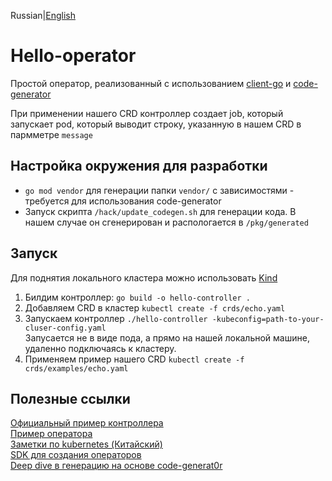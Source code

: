 Russian|[English](README.md)

# Hello-operator

Простой оператор, реализованный с использованием [client-go](https://github.com/kubernetes/client-go) и [code-generator](https://github.com/kubernetes/code-generator)  

При применении нашего CRD контроллер создает job, который запускает pod, который выводит строку, указанную в нашем CRD в пармметре `message`

## Настройка окружения для разработки

* `go mod vendor` для генерации папки `vendor/` с зависимостями - требуется для использования code-generator
* Запуск скрипта `/hack/update_codegen.sh`  для генерации кода. В нашем случае он сгенерирован и распологается в  `/pkg/generated`  

## Запуск
Для поднятия локального кластера можно использовать [Kind](https://kind.sigs.k8s.io/)
1. Билдим контроллер: `go build -o hello-controller . `
2. Добавляем CRD в кластер `kubectl create -f crds/echo.yaml`
3. Запускаем контроллер `./hello-controller -kubeconfig=path-to-your-cluser-config.yaml`   
Запусается не в виде пода, а прямо на нашей локальной машине, удаленно подключаясь к кластеру.
4. Применяем пример нашего CRD `kubectl create -f crds/examples/echo.yaml`

## Полезные ссылки
[Официальный пример контроллера ](https://github.com/kubernetes/sample-controller)  
[Пример оператора](https://github.com/mmontes11/echoperator)  
[Заметки по kubernetes (Китайский)](https://github.com/huweihuang/kubernetes-notes)  
[SDK для создания операторов](https://github.com/kubernetes-sigs/kubebuilder)  
[Deep dive в генерацию на основе code-generat0r](https://www.redhat.com/en/blog/kubernetes-deep-dive-code-generation-customresources)